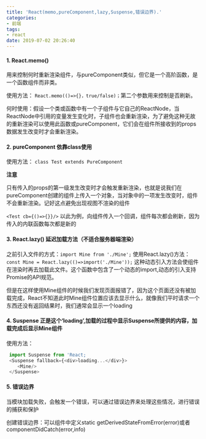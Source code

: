 ```yaml
---
title: 'React(memo,pureComponent,lazy,Suspense,错误边界).'
categories:
- 前端
tags:
- react
date: 2019-07-02 20:26:40
---
```


#### 1. React.memo() 
用来控制何时重新渲染组件，与pureComponent类似，但它是一个高阶函数，是一个函数组件而非类。

使用方法： `React.memo(()=>{}，true/false)；`第二个参数用来控制是否刷新。

何时使用：假设一个类或函数中有一个子组件与它自己的ReactNode，当ReactNode中引用的变量发生变化时，子组件也会重新渲染，为了避免这种无故的重新渲染可以使用此函数或pureComponent，它们会在组件所接收到的props数据发生改变时才会重新渲染。

 #### 2. pureComponent 依靠class使用

使用方法： `class Test extends PureComponent`

**注意**

只有传入的props的第一级发生改变时才会触发重新渲染，也就是说我们在pureComponent创建的组件上传入一个对象，当对象中的一项发生改变时，组件不会重新渲染。记好这点避免出现视图不渲染的组件

`<Test cb={()=>{}}/>` 以此为例，向组件传入一个回调，组件每次都会刷新，因为传入的内联函数每次都是新的

#### 3. React.lazy() 延迟加载方法（不适合服务器端渲染）

之前引入文件的方式：`import Mine from './Mine';`
使用React.lazy()方法：`const Mine = React.lazy(()=>import('./Mine'));` 这种动态引入方法会使组件在渲染时再去加载此文件。这个函数中包含了一个动态的import,动态的引入支持Promise的API规范。

但是在这样使用Mine组件的时候我们发现页面报错了，因为这个页面还没有被加载完成，React不知道此时Mine组件位置应该去显示什么，就像我们平时请求一个东西还没有返回结果时，我们通常会显示一个loading

#### 4. Suspense 正是这个‘loading’,加载的过程中显示Suspense所提供的内容，加载完成后显示Mine组件

使用方法：
```javascript
 import Suspense from 'React;
 <Suspense fallback={<div>loading...</div>}>
    <Mine/>
 </Suspense>
```

#### 5. 错误边界

当模块加载失败，会触发一个错误，可以通过错误边界来处理这些情况，进行错误的捕获和保护

创建错误边界：可以组件中定义static getDerivedStateFromError(error)或者componentDidCatch(error,info)